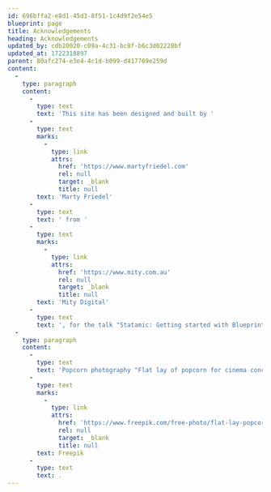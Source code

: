 ```yaml
---
id: 696bffa2-e8d1-45d3-8f51-1c4d9f2e54e5
blueprint: page
title: Acknowledgements
heading: Acknowledgements
updated_by: cdb20020-c09a-4c31-bc8f-b6c3d02228bf
updated_at: 1722318897
parent: 80afc274-e3e4-4c1d-b099-d417769e259d
content:
  -
    type: paragraph
    content:
      -
        type: text
        text: 'This site has been designed and built by '
      -
        type: text
        marks:
          -
            type: link
            attrs:
              href: 'https://www.martyfriedel.com'
              rel: null
              target: _blank
              title: null
        text: 'Marty Friedel'
      -
        type: text
        text: ' from '
      -
        type: text
        marks:
          -
            type: link
            attrs:
              href: 'https://www.mity.com.au'
              rel: null
              target: _blank
              title: null
        text: 'Mity Digital'
      -
        type: text
        text: ', for the talk "Statamic: Getting started with Blueprints and Fields" at PHP Adelaide, August 2024.'
  -
    type: paragraph
    content:
      -
        type: text
        text: 'Popcorn photography "Flat lay of popcorn for cinema concept" is courtesy '
      -
        type: text
        marks:
          -
            type: link
            attrs:
              href: 'https://www.freepik.com/free-photo/flat-lay-popcorn-cinema-concept_4698766.htm#fromView=search&page=1&position=26&uuid=89125431-30d4-48be-91c8-b96afcc645e2'
              rel: null
              target: _blank
              title: null
        text: Freepik
      -
        type: text
        text: .
---
```

